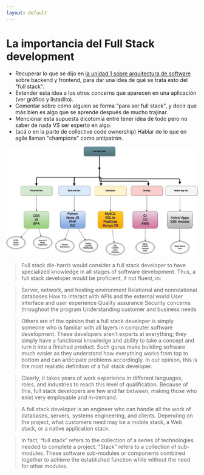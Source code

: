 ```yaml
---
layout: default
---
```


# La importancia del Full Stack development

* Recuperar lo que se dijo en [la unidad 1 sobre arquitectura de software](../programacion-a-desarrollo/arquitectura-de-software) sobre backend y frontend, para dar una idea de qué se trata esto del "full stack".
* Extender esta idea a los otros concerns que aparecen en una aplicación (ver gráfico y listadito).
* Comentar sobre cómo alguien se forma "para ser full stack", y decir que más bien es algo que se aprende después de mucho trajinar.
* Mencionar esta supuesta dicotomía entre tener idea de todo pero no saber de nada VS ser experto en algo.
* (acá o en la parte de collective code ownership) Hablar de lo que en agile llaman "champions" como antipatrón. 

![Full stack](./images/full-stack.jpg)

> Full stack die-hards would consider a full stack developer to have specialized knowledge in all stages of software development. Thus, a full stack developer would be proficient, if not fluent, in:

> Server, network, and hosting environment
> Relational and nonrelational databases
> How to interact with APIs and the external world
> User interface and user experience
> Quality assurance
> Security concerns throughout the program
> Understanding customer and business needs

> Others are of the opinion that a full stack developer is simply someone who is familiar with all layers in computer software development. These developers aren’t experts at everything; they simply have a functional knowledge and ability to take a concept and turn it into a finished product. Such gurus make building software much easier as they understand how everything works from top to bottom and can anticipate problems accordingly. In our opinion, this is the most realistic definition of a full stack developer.

> Clearly, it takes years of work experience in different languages, roles, and industries to reach this level of qualification. Because of this, full stack developers are few and far between, making those who exist very employable and in-demand.

> A full stack developer is an engineer who can handle all the work of databases, servers, systems engineering, and clients. Depending on the project, what customers need may be a mobile stack, a Web stack, or a native application stack.

> In fact, “full stack” refers to the collection of a series of technologies needed to complete a project. “Stack” refers to a collection of sub-modules. These software sub-modules or components combined together to achieve the established function while without the need for other modules.
